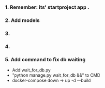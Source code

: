 ### 1. Remember: its' startproject app .
### 2. Add models
### 3. 
### 4. 
### 5. Add command to fix db waiting
- Add wait_for_db.py 
- "python manage.py wait_for_db &&" to CMD 
- docker-compose down -> up -d --build
